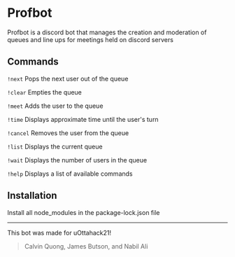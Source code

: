 # Profbot

Profbot is a discord bot that manages the creation and moderation of queues and line ups for meetings held on discord servers

## Commands
`!next`
Pops the next user out of the queue

`!clear`
Empties the queue

`!meet`
Adds the user to the queue

`!time`
Displays approximate time until the user's turn

`!cancel`
Removes the user from the queue

`!list`
Displays the current queue

`!wait`
Displays the number of users in the queue

`!help`
Displays a list of available commands

## Installation
Install all node_modules in the package-lock.json file

------------

This bot was made for uOttahack21!
>Calvin Quong, James Butson, and Nabil Ali

